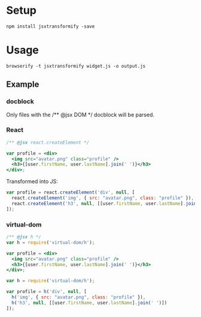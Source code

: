 # Setup

    npm install jsxtransformify -save

# Usage

    browserify -t jsxtransformify widget.js -o output.js


## Example

### docblock

Only files with the /** @jsx DOM */ docblock will be parsed.

### React

```jsx
/** @jsx react.createElement */

var profile = <div>
  <img src="avatar.png" class="profile" />
  <h3>{[user.firstName, user.lastName].join(' ')}</h3>
</div>;
```

Transformed into JS:

```javascript
var profile = react.createElement('div', null, [
  react.createElement('img', { src: "avatar.png", class: "profile" }),
  react.createElement('h3', null, [[user.firstName, user.lastName].join(' ')])
]);
```

### virtual-dom

```jsx
/** @jsx h */
var h = require('virtual-dom/h');

var profile = <div>
  <img src="avatar.png" class="profile" />
  <h3>{[user.firstName, user.lastName].join(' ')}</h3>
</div>;
```

```javascript
var h = require('virtual-dom/h');

var profile = h('div', null, [
  h('img', { src: "avatar.png", class: "profile" }),
  h('h3', null, [[user.firstName, user.lastName].join(' ')])
]);
```

